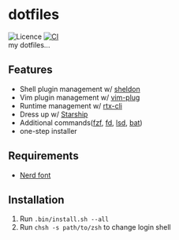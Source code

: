 # dotfiles

![Licence](https://img.shields.io/github/license/rmuraix/dotfiles)
[![CI](https://github.com/rmuraix/dotfiles/actions/workflows/ci.yml/badge.svg)](https://github.com/rmuraix/dotfiles/actions/workflows/ci.yml)  
my dotfiles...

## Features

- Shell plugin management w/ [sheldon](https://sheldon.cli.rs/)
- Vim plugin management w/ [vim-plug](https://github.com/junegunn/vim-plug)
- Runtime management w/ [rtx-cli](https://github.com/jdxcode/rtx)
- Dress up w/ [Starship](https://starship.rs/)
- Additional commands([fzf](https://github.com/junegunn/fzf), [fd](https://github.com/sharkdp/fd), [lsd](https://github.com/Peltoche/lsd), [bat](https://github.com/sharkdp/bat))
- one-step installer
## Requirements
- [Nerd font](https://www.nerdfonts.com/font-downloads)
## Installation

1. Run `.bin/install.sh --all`
2. Run `chsh -s path/to/zsh` to change login shell
